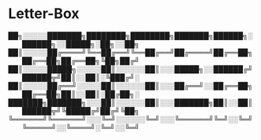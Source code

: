 # Letter-Box
 
██╗░░░░░███████╗████████╗████████╗███████╗██████╗░  ██████╗░░█████╗░██╗░░██╗
██║░░░░░██╔════╝╚══██╔══╝╚══██╔══╝██╔════╝██╔══██╗  ██╔══██╗██╔══██╗╚██╗██╔╝
██║░░░░░█████╗░░░░░██║░░░░░░██║░░░█████╗░░██████╔╝  ██████╦╝██║░░██║░╚███╔╝░
██║░░░░░██╔══╝░░░░░██║░░░░░░██║░░░██╔══╝░░██╔══██╗  ██╔══██╗██║░░██║░██╔██╗░
███████╗███████╗░░░██║░░░░░░██║░░░███████╗██║░░██║  ██████╦╝╚█████╔╝██╔╝╚██╗
╚══════╝╚══════╝░░░╚═╝░░░░░░╚═╝░░░╚══════╝╚═╝░░╚═╝  ╚═════╝░░╚════╝░╚═╝░░╚═╝
